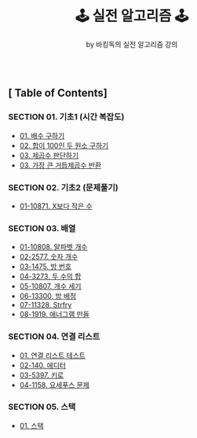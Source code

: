 <div align="center">

<h1> 🕹 <b>실전 알고리즘</b> 🕹 </h1>
<p> by 바킹독의 실전 알고리즘 강의 </p>

</div>

<br>
<br>

## [ Table of Contents]
### **SECTION 01. 기초1 (시간 복잡도)**
- [01. 배수 구하기](https://github.com/kellyihyeon/algorithm/blob/main/barkingdog-tutorial/src/com/github/kellyihyeon/section01_timecomplexity/MultipleFinder.java)
- [02. 합이 100인 두 원소 구하기](https://github.com/kellyihyeon/algorithm/blob/main/barkingdog-tutorial/src/com/github/kellyihyeon/section01_timecomplexity/PairWithSum100Finder.java)
- [03. 제곱수 판단하기](https://github.com/kellyihyeon/algorithm/blob/main/barkingdog-tutorial/src/com/github/kellyihyeon/section01_timecomplexity/PerfectSquare.java)
- [03. 가장 큰 거듭제곱수 반환](https://github.com/kellyihyeon/algorithm/blob/main/barkingdog-tutorial/src/com/github/kellyihyeon/section01_timecomplexity/MaxPowerFinder.java)

### **SECTION 02. 기초2 (문제풀기)**
- [01-10871. X보다 작은 수](https://github.com/kellyihyeon/algorithm/blob/main/barkingdog-tutorial/src/com/github/kellyihyeon/section02_basic/NumberLessThanX.java)

### **SECTION 03. 배열**
- [01-10808. 알파벳 개수](https://github.com/kellyihyeon/algorithm/blob/main/barkingdog-tutorial/src/com/github/kellyihyeon/section03_array/AlphabetCounter.java)
- [02-2577. 숫자 개수](https://github.com/kellyihyeon/algorithm/blob/main/barkingdog-tutorial/src/com/github/kellyihyeon/section03_array/NumbersCounter.java)
- [03-1475. 방 번호](https://github.com/kellyihyeon/algorithm/blob/main/barkingdog-tutorial/src/com/github/kellyihyeon/section03_array/RoomNumber.java)
- [04-3273. 두 수의 합](https://github.com/kellyihyeon/algorithm/blob/main/barkingdog-tutorial/src/com/github/kellyihyeon/section03_array/TwoNumberSum.java)
- [05-10807. 개수 세기](https://github.com/kellyihyeon/algorithm/blob/main/barkingdog-tutorial/src/com/github/kellyihyeon/section03_array/Counter.java)
- [06-13300. 방 배정](https://github.com/kellyihyeon/algorithm/blob/main/barkingdog-tutorial/src/com/github/kellyihyeon/section03_array/RoomAssignment.java)
- [07-11328. Strfry](https://github.com/kellyihyeon/algorithm/blob/main/barkingdog-tutorial/src/com/github/kellyihyeon/section03_array/Strfry.java)
- [08-1919. 애너그램 만들](https://github.com/kellyihyeon/algorithm/blob/main/barkingdog-tutorial/src/com/github/kellyihyeon/section03_array/AnagramSolver.java)

### **SECTION 04. 연결 리스트**
- [01. 연결 리스트 테스트](https://github.com/kellyihyeon/algorithm/blob/main/barkingdog-tutorial/src/com/github/kellyihyeon/section04linkedlist/LinkedListTest.java)
- [02-140. 에디터](https://github.com/kellyihyeon/algorithm/blob/main/barkingdog-tutorial/src/com/github/kellyihyeon/section04linkedlist/Editor.java)
- [03-5397. 키로](https://github.com/kellyihyeon/algorithm/blob/main/barkingdog-tutorial/src/com/github/kellyihyeon/section04linkedlist/Keylogger.java)
- [04-1158. 요세푸스 문제](https://github.com/kellyihyeon/algorithm/blob/main/barkingdog-tutorial/src/com/github/kellyihyeon/section04linkedlist/JosephusProblem.java)

### **SECTION 05. 스택**
- [01. 스택](https://github.com/kellyihyeon/algorithm/blob/main/barkingdog-tutorial/src/com/github/kellyihyeon/section05stack/Stack.java)